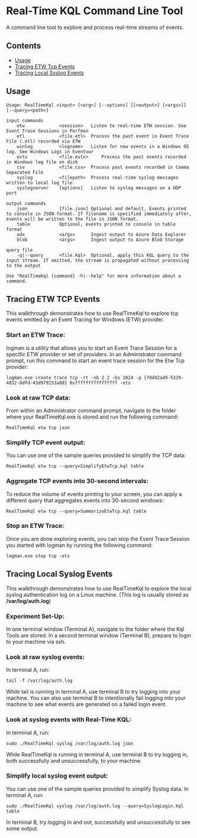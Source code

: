 # Real-Time KQL Command Line Tool

A command line tool to explore and process real-time streams of events.



## Contents

* [Usage](#Usage)
* [Tracing ETW Tcp Events](#Etw)
* [Tracing Local Syslog Events](#Syslog)



## <a id="Usage">Usage

```
Usage: RealTimeKql <input> [<arg>] [--options] [[<output>] [<args>]] [--query=<path>]
      
input commands
	etw 			<session> 	Listen to real-time ETW session. See Event Trace Sessions in Perfmon
	etl				<file.etl> 	Process the past event in Event Trace File (.etl) recorded via ETW
	winlog 			<logname> 	Listen for new events in a Windows OS log. See Windows Logs in Eventvwr
	evtx    		<file.evtx> 	Process the past events recorded in Windows log file on disk
	csv 			<file.csv> 	Process past events recorded in Comma Separated File
	syslog			<filepath>	Process real-time syslog messages written to local log file
	syslogserver	[options]	Listen to syslog messages on a UDP port

output commands
	json			[file.json]	Optional and default. Events printed to console in JSON format. If filename is specified immediately after, events will be written to the file in JSON format.
	table			Optional, events printed to console in table format
	adx 			<args>		Ingest output to Azure Data Explorer
	blob 			<args>		Ingest output to Azure Blob Storage

query file
	-q|--query 		<file.kql> 	Optional, apply this KQL query to the input stream. If omitted, the stream is propagated without processing to the output
	
Use "RealTimeKql [command] -h|--help" for more information about a command.
```



## <a id="Etw">Tracing ETW TCP Events

This walkthrough demonstrates how to use RealTimeKql to explore tcp events emitted by an Event Tracing for Windows (ETW) provider.

### Start an ETW Trace:

logman is a utility that allows you to start an Event Trace Session for a specific ETW provider or set of providers. In an Administrator command prompt, run this command to start an event trace session for the Etw Tcp provider:

```
logman.exe create trace tcp -rt -nb 2 2 -bs 1024 -p {7dd42a49-5329-4832-8dfd-43d979153a88} 0xffffffffffffffff -ets
```



### Look at raw TCP data:

From within an Administrator command prompt, navigate to the folder where your RealTimeKql.exe is stored and run the following command:

```
RealTimeKql etw tcp json
```



### Simplify TCP event output:

You can use one of the sample queries provided to simplify the TCP data:

```
RealTimeKql etw tcp --query=SimplifyEtwTcp.kql table
```



### Aggregate TCP events into 30-second intervals:

To reduce the volume of events printing to your screen, you can apply a different query that aggregates events into 30-second windows:

```
RealTimeKql etw tcp --query=SummarizeEtwTcp.kql table
```



### Stop an ETW Trace:

Once you are done exploring events, you can stop the Event Trace Session you started with logman by running the following command:

```
logman.exe stop tcp -ets
```



## <a id="Syslog">Tracing Local Syslog Events

This walkthrough demonstrates how to use RealTimeKql to explore the local syslog authentication log on a Linux machine. (This log is usually stored as **/var/log/auth.log**)

### Experiment Set-Up:

In one terminal window (Terminal A), navigate to the folder where the Kql Tools are stored. In a second terminal window (Terminal B), prepare to login to your machine via ssh.



### Look at raw syslog events:

In terminal A, run:

```
tail -f /var/log/auth.log
```

While tail is running in terminal A, use terminal B to try logging into your machine. You can also use terminal B to intentionally fail logging into your machine to see what events are generated on a failed login event.



### Look at syslog events with Real-Time KQL:

In terminal A, run:

```
sudo ./RealTimeKql syslog /var/log/auth.log json
```

While RealTimeKql is running in terminal A, use terminal B to try logging in, both successfully and unsuccessfully, to your machine.



### Simplify local syslog event output:

You can use one of the sample queries provided to simplify Syslog data. In terminal A, run:

```
sudo ./RealTimeKql syslog /var/log/auth.log --query=SyslogLogin.kql table
```

In terminal B, try logging in and out, successfully and unsuccessfully to see some output.

